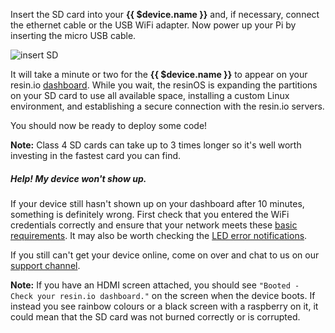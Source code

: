 Insert the SD card into your **{{ $device.name }}** and, if necessary, connect the ethernet cable or the USB WiFi adapter. Now power up your Pi by inserting the micro USB cable.

![insert SD](/img/gifs/insert-sd.gif)

It will take a minute or two for the **{{ $device.name }}** to appear on your resin.io [dashboard][resinDash]. While you wait, the resinOS is expanding the partitions on your SD card to use all available space, installing a custom Linux environment, and establishing a secure connection with the resin.io servers.

You should now be ready to deploy some code!

__Note:__ Class 4 SD cards can take up to 3 times longer so it's well worth investing in the fastest card you can find.

##### Help! My device won't show up.
If your device still hasn't shown up on your dashboard after 10 minutes, something is definitely wrong. First check that you entered the WiFi credentials correctly and ensure that your network meets these [basic requirements][networkRequirements]. It may also be worth checking the [LED error notifications][errorNotifications].

If you still can't get your device online, come on over and chat to us on our [support channel][usingSupport].

__Note:__ If you have an HDMI screen attached, you should see `"Booted - Check your resin.io dashboard."` on the screen when the device boots. If instead you see rainbow colours or a black screen with a raspberry on it, it could mean that the SD card was not burned correctly or is corrupted.

[resinDash]:https://dashboard.resin.io/
[networkRequirements]:/deployment/network/#network-requirements
[usingSupport]:/support/
[errorNotifications]:/troubleshooting/error
